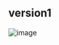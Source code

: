## version1

![image](https://user-images.githubusercontent.com/62541370/201528517-fd673cd9-a325-4d68-beb8-7a83888dd2c9.png)
